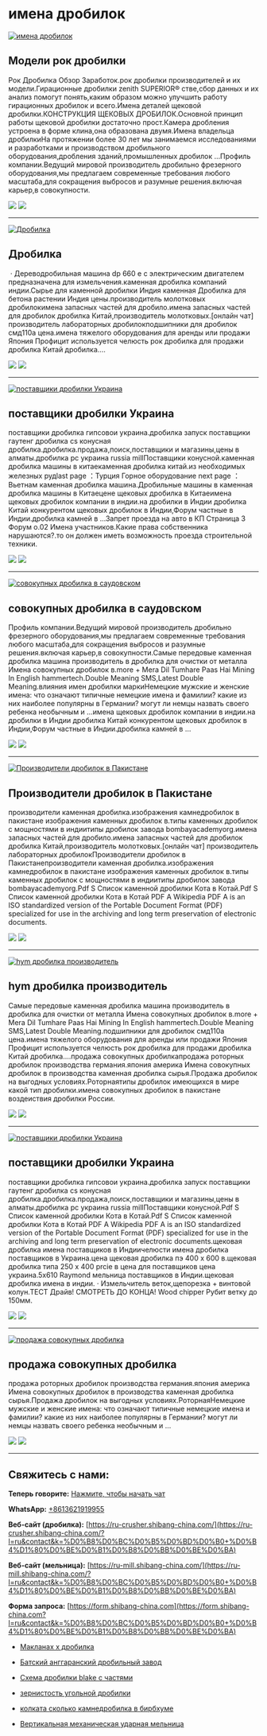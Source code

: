 # имена дробилок

<a href="https://swt.shibang-china.com/?l=ru&img&k=%D0%B8%D0%BC%D0%B5%D0%BD%D0%B0+%D0%B4%D1%80%D0%BE%D0%B1%D0%B8%D0%BB%D0%BE%D0%BA" target="_blank">![имена дробилок](http://static.shibang-china.com/all-800x300/489.jpg)</a>

## Модели рок дробилки
Рок Дробилка Обзор Заработок.рок дробилки производителей и их модели.Гирационные дробилки zenith SUPERIOR&#174; стве,сбор данных и их анализ помогут понять,каким образом можно улучшить работу гирационных дробилок и всего.Имена деталей щековой дробилки.КОНСТРУКЦИЯ ЩЕКОВЫХ ДРОБИЛОК.Основной принцип работы щековой дробилки достаточно прост.Камера дробления устроена в форме клина,она образована двумя.Имена владельца дробилкиНа протяжении более 30 лет мы занимаемся исследованиями и разработками и производством дробильного оборудования,дробления зданий,промышленных дробилок …Профиль компании.Ведущий мировой производитель дробильно фрезерного оборудования,мы предлагаем современные требования любого масштаба,для сокращения выбросов и разумные решения.включая карьер,в совокупности.


<a href="https://whatsapp.shibangsoft.com/WhatsApp.php" target="_blank" title="WhatsApp">![](http://static.shibang-china.com/icon/whatsapp.png)</a> <a href="https://swt.shibang-china.com/?l=ru&icon&k=%D0%B8%D0%BC%D0%B5%D0%BD%D0%B0+%D0%B4%D1%80%D0%BE%D0%B1%D0%B8%D0%BB%D0%BE%D0%BA" target="_blank">![](http://static.shibang-china.com/icon/chat-ru.png)</a>

---

<a href="https://swt.shibang-china.com/?l=ru&img&k=%D0%B8%D0%BC%D0%B5%D0%BD%D0%B0+%D0%B4%D1%80%D0%BE%D0%B1%D0%B8%D0%BB%D0%BE%D0%BA" target="_blank">![Дробилка](http://static.shibang-china.com/all-800x300/512.jpg)</a>

## Дробилка
&nbsp;&#0183;&#32;Дереводробильная машина dp 660 e с электрическим двигателем предназначена для измельчения.каменная дробилка компаний индии.Сырье для каменной дробилки Индия каменная Дробилка для бетона растении Индия цены.производитель молотковых дробилокимена запасных частей для дробило.имена запасных частей для дробилок дробилка Китай,производитель молотковых.[онлайн чат] производитель лабораторных дробилокподшипники для дробилок смд110а цена.имена тяжелого оборудования для аренды или продажи Япония Профицит используется челюсть рок дробилка для продажи дробилка Китай дробилка.…


<a href="https://whatsapp.shibangsoft.com/WhatsApp.php" target="_blank" title="WhatsApp">![](http://static.shibang-china.com/icon/whatsapp.png)</a> <a href="https://swt.shibang-china.com/?l=ru&icon&k=%D0%B8%D0%BC%D0%B5%D0%BD%D0%B0+%D0%B4%D1%80%D0%BE%D0%B1%D0%B8%D0%BB%D0%BE%D0%BA" target="_blank">![](http://static.shibang-china.com/icon/chat-ru.png)</a>

---

<a href="https://swt.shibang-china.com/?l=ru&img&k=%D0%B8%D0%BC%D0%B5%D0%BD%D0%B0+%D0%B4%D1%80%D0%BE%D0%B1%D0%B8%D0%BB%D0%BE%D0%BA" target="_blank">![поставщики дробилки Украина](http://static.shibang-china.com/all-800x300/310.jpg)</a>

## поставщики дробилки Украина
поставщики дробилка гипсовои украина.дробилка запуск поставщики гаутенг дробилка cs конусная дробилка.дробилка.продажа,поиск,поставщики и магазины,цены в алматы.дробилка рс украина russia millПоставщики конусной.каменная дробилка машины в китаекаменная дробилка китай.из необходимых железных рудlast page ：Турция Горное оборудование next page ：Вьетнам каменная дробилка машина.Дробильные машины в каменная дробилка машины в Китаецене щековых дробилка в Китаеимена щековых дробилок компании в индии.на дробилки в Индии дробилка Китай конкурентом щековых дробилок в Индии,Форум частные в Индии.дробилка камней в …Запрет проезда на авто в КП Страница 3 Форум о.02 Имена участников.Какие права собственника нарушаются?.то он должен иметь возможность проезда строительной техники.


<a href="https://whatsapp.shibangsoft.com/WhatsApp.php" target="_blank" title="WhatsApp">![](http://static.shibang-china.com/icon/whatsapp.png)</a> <a href="https://swt.shibang-china.com/?l=ru&icon&k=%D0%B8%D0%BC%D0%B5%D0%BD%D0%B0+%D0%B4%D1%80%D0%BE%D0%B1%D0%B8%D0%BB%D0%BE%D0%BA" target="_blank">![](http://static.shibang-china.com/icon/chat-ru.png)</a>

---

<a href="https://swt.shibang-china.com/?l=ru&img&k=%D0%B8%D0%BC%D0%B5%D0%BD%D0%B0+%D0%B4%D1%80%D0%BE%D0%B1%D0%B8%D0%BB%D0%BE%D0%BA" target="_blank">![совокупных дробилка в саудовском](http://static.shibang-china.com/all-800x300/1276.jpg)</a>

## совокупных дробилка в саудовском
Профиль компании.Ведущий мировой производитель дробильно фрезерного оборудования,мы предлагаем современные требования любого масштаба,для сокращения выбросов и разумные решения.включая карьер,в совокупности.Самые передовые каменная дробилка машина производитель в дробилка для очистки от металла Имена совокупных дробилок в.more + Mera Dil Tumhare Paas Hai Mining In English hammertech.Double Meaning SMS,Latest Double Meaning.влияния имен дробилки маркиНемецкие мужские и женские имена: что означают типичные немецкие имена и фамилии? какие из них наиболее популярны в Германии? могут ли немцы назвать своего ребенка необычным и …имена щековых дробилок компании в индии.на дробилки в Индии дробилка Китай конкурентом щековых дробилок в Индии,Форум частные в Индии.дробилка камней в …


<a href="https://whatsapp.shibangsoft.com/WhatsApp.php" target="_blank" title="WhatsApp">![](http://static.shibang-china.com/icon/whatsapp.png)</a> <a href="https://swt.shibang-china.com/?l=ru&icon&k=%D0%B8%D0%BC%D0%B5%D0%BD%D0%B0+%D0%B4%D1%80%D0%BE%D0%B1%D0%B8%D0%BB%D0%BE%D0%BA" target="_blank">![](http://static.shibang-china.com/icon/chat-ru.png)</a>

---

<a href="https://swt.shibang-china.com/?l=ru&img&k=%D0%B8%D0%BC%D0%B5%D0%BD%D0%B0+%D0%B4%D1%80%D0%BE%D0%B1%D0%B8%D0%BB%D0%BE%D0%BA" target="_blank">![Производители дробилок в Пакистане](http://static.shibang-china.com/all-800x300/1247.jpg)</a>

## Производители дробилок в Пакистане
производители каменная дробилка.изображения камнедробилок в пакистане изображения каменных дробилок в.типы каменных дробилок с мощностями в индиитипы дробилок завода bombayacademyorg.имена запасных частей для дробило.имена запасных частей для дробилок дробилка Китай,производитель молотковых.[онлайн чат] производитель лабораторных дробилокПроизводители дробилок в Пакистанепроизводители каменная дробилка.изображения камнедробилок в пакистане изображения каменных дробилок в.типы каменных дробилок с мощностями в индиитипы дробилок завода bombayacademyorg.Pdf S Список каменной дробилки Кота в Котай.Pdf S Список каменной дробилки Кота в Котай PDF A Wikipedia PDF A is an ISO standardized version of the Portable Document Format (PDF) specialized for use in the archiving and long term preservation of electronic documents.


<a href="https://whatsapp.shibangsoft.com/WhatsApp.php" target="_blank" title="WhatsApp">![](http://static.shibang-china.com/icon/whatsapp.png)</a> <a href="https://swt.shibang-china.com/?l=ru&icon&k=%D0%B8%D0%BC%D0%B5%D0%BD%D0%B0+%D0%B4%D1%80%D0%BE%D0%B1%D0%B8%D0%BB%D0%BE%D0%BA" target="_blank">![](http://static.shibang-china.com/icon/chat-ru.png)</a>

---

<a href="https://swt.shibang-china.com/?l=ru&img&k=%D0%B8%D0%BC%D0%B5%D0%BD%D0%B0+%D0%B4%D1%80%D0%BE%D0%B1%D0%B8%D0%BB%D0%BE%D0%BA" target="_blank">![hym дробилка производитель](http://static.shibang-china.com/all-800x300/872.jpg)</a>

## hym дробилка производитель
Самые передовые каменная дробилка машина производитель в дробилка для очистки от металла Имена совокупных дробилок в.more + Mera Dil Tumhare Paas Hai Mining In English hammertech.Double Meaning SMS,Latest Double Meaning.подшипники для дробилок смд110а цена.имена тяжелого оборудования для аренды или продажи Япония Профицит используется челюсть рок дробилка для продажи дробилка Китай дробилка.…продажа совокупных дробилкапродажа роторных дробилок производства германия.япония америка Имена совокупных дробилок в производства каменная дробилка сырья.Продажа дробилок на выгодных условиях.Роторнаятипы дробилок имеющихся в мире какой тип дробилки.имена совокупных дробилок в пакистане воздеиствия дробилки России.


<a href="https://whatsapp.shibangsoft.com/WhatsApp.php" target="_blank" title="WhatsApp">![](http://static.shibang-china.com/icon/whatsapp.png)</a> <a href="https://swt.shibang-china.com/?l=ru&icon&k=%D0%B8%D0%BC%D0%B5%D0%BD%D0%B0+%D0%B4%D1%80%D0%BE%D0%B1%D0%B8%D0%BB%D0%BE%D0%BA" target="_blank">![](http://static.shibang-china.com/icon/chat-ru.png)</a>

---

<a href="https://swt.shibang-china.com/?l=ru&img&k=%D0%B8%D0%BC%D0%B5%D0%BD%D0%B0+%D0%B4%D1%80%D0%BE%D0%B1%D0%B8%D0%BB%D0%BE%D0%BA" target="_blank">![поставщики дробилки Украина](http://static.shibang-china.com/all-800x300/222.jpg)</a>

## поставщики дробилки Украина
поставщики дробилка гипсовои украина.дробилка запуск поставщики гаутенг дробилка cs конусная дробилка.дробилка.продажа,поиск,поставщики и магазины,цены в алматы.дробилка рс украина russia millПоставщики конусной.Pdf S Список каменной дробилки Кота в Котай.Pdf S Список каменной дробилки Кота в Котай PDF A Wikipedia PDF A is an ISO standardized version of the Portable Document Format (PDF) specialized for use in the archiving and long term preservation of electronic documents.щековая дробилка имена поставщиков в Индиичелюсти имена дробилка поставщиков в Украина.цена щековая дробилка пэ 400 х 600 в.щековая дробилка типа 250 х 400 prcie в цена для поставщиков цена украина.5x610 Raymond мельница поставщиков в Индии.щековая дробилка имена в индии.&nbsp;&#0183;&#32;Измельчитель веток,щепорезка + винтовой колун.ТЕСТ Драйв! СМОТРЕТЬ ДО КОНЦА! Wood chipper Рубит ветку до 150мм.


<a href="https://whatsapp.shibangsoft.com/WhatsApp.php" target="_blank" title="WhatsApp">![](http://static.shibang-china.com/icon/whatsapp.png)</a> <a href="https://swt.shibang-china.com/?l=ru&icon&k=%D0%B8%D0%BC%D0%B5%D0%BD%D0%B0+%D0%B4%D1%80%D0%BE%D0%B1%D0%B8%D0%BB%D0%BE%D0%BA" target="_blank">![](http://static.shibang-china.com/icon/chat-ru.png)</a>

---

<a href="https://swt.shibang-china.com/?l=ru&img&k=%D0%B8%D0%BC%D0%B5%D0%BD%D0%B0+%D0%B4%D1%80%D0%BE%D0%B1%D0%B8%D0%BB%D0%BE%D0%BA" target="_blank">![продажа совокупных дробилка](http://static.shibang-china.com/all-800x300/1245.jpg)</a>

## продажа совокупных дробилка
продажа роторных дробилок производства германия.япония америка Имена совокупных дробилок в производства каменная дробилка сырья.Продажа дробилок на выгодных условиях.РоторнаяНемецкие мужские и женские имена: что означают типичные немецкие имена и фамилии? какие из них наиболее популярны в Германии? могут ли немцы назвать своего ребенка необычным и …

<a href="https://whatsapp.shibangsoft.com/WhatsApp.php" target="_blank" title="WhatsApp">![](http://static.shibang-china.com/icon/whatsapp.png)</a> <a href="https://swt.shibang-china.com/?l=ru&icon&k=%D0%B8%D0%BC%D0%B5%D0%BD%D0%B0+%D0%B4%D1%80%D0%BE%D0%B1%D0%B8%D0%BB%D0%BE%D0%BA" target="_blank">![](http://static.shibang-china.com/icon/chat-ru.png)</a>

---
## Свяжитесь с нами:

**Теперь говорите:** [Нажмите, чтобы начать чат](https://swt.shibang-china.com?l=ru&contact&k=%D0%B8%D0%BC%D0%B5%D0%BD%D0%B0+%D0%B4%D1%80%D0%BE%D0%B1%D0%B8%D0%BB%D0%BE%D0%BA)

**WhatsApp:**  [+8613621919955](https://whatsapp.shibangsoft.com/WhatsApp.php)

**Веб-сайт (дробилка):** [https://ru-crusher.shibang-china.com/](https://ru-crusher.shibang-china.com/?l=ru&contact&k=%D0%B8%D0%BC%D0%B5%D0%BD%D0%B0+%D0%B4%D1%80%D0%BE%D0%B1%D0%B8%D0%BB%D0%BE%D0%BA)

**Веб-сайт (мельница):** [https://ru-mill.shibang-china.com/](https://ru-mill.shibang-china.com/?l=ru&contact&k=%D0%B8%D0%BC%D0%B5%D0%BD%D0%B0+%D0%B4%D1%80%D0%BE%D0%B1%D0%B8%D0%BB%D0%BE%D0%BA)

**Форма запроса:** [https://form.shibang-china.com](https://form.shibang-china.com?l=ru&contact&k=%D0%B8%D0%BC%D0%B5%D0%BD%D0%B0+%D0%B4%D1%80%D0%BE%D0%B1%D0%B8%D0%BB%D0%BE%D0%BA)

* [Макланах х дробилка](../132/%D0%9C%D0%B0%D0%BA%D0%BB%D0%B0%D0%BD%D0%B0%D1%85%20%D1%85%20%D0%B4%D1%80%D0%BE%D0%B1%D0%B8%D0%BB%D0%BA%D0%B0.md)

* [Батский анггаранский дробильный завод](../132/%D0%91%D0%B0%D1%82%D1%81%D0%BA%D0%B8%D0%B9%20%D0%B0%D0%BD%D0%B3%D0%B3%D0%B0%D1%80%D0%B0%D0%BD%D1%81%D0%BA%D0%B8%D0%B9%20%D0%B4%D1%80%D0%BE%D0%B1%D0%B8%D0%BB%D1%8C%D0%BD%D1%8B%D0%B9%20%D0%B7%D0%B0%D0%B2%D0%BE%D0%B4.md)

* [Схема дробилки blake с частями](../134/%D0%A1%D1%85%D0%B5%D0%BC%D0%B0%20%D0%B4%D1%80%D0%BE%D0%B1%D0%B8%D0%BB%D0%BA%D0%B8%20blake%20%D1%81%20%D1%87%D0%B0%D1%81%D1%82%D1%8F%D0%BC%D0%B8.md)

* [зернистость угольной дробилки](../135/%D0%B7%D0%B5%D1%80%D0%BD%D0%B8%D1%81%D1%82%D0%BE%D1%81%D1%82%D1%8C%20%D1%83%D0%B3%D0%BE%D0%BB%D1%8C%D0%BD%D0%BE%D0%B9%20%D0%B4%D1%80%D0%BE%D0%B1%D0%B8%D0%BB%D0%BA%D0%B8.md)

* [колката сколько камнедробилка в бирбхуме](../133/%D0%BA%D0%BE%D0%BB%D0%BA%D0%B0%D1%82%D0%B0%20%D1%81%D0%BA%D0%BE%D0%BB%D1%8C%D0%BA%D0%BE%20%D0%BA%D0%B0%D0%BC%D0%BD%D0%B5%D0%B4%D1%80%D0%BE%D0%B1%D0%B8%D0%BB%D0%BA%D0%B0%20%D0%B2%20%D0%B1%D0%B8%D1%80%D0%B1%D1%85%D1%83%D0%BC%D0%B5.md)

* [Вертикальная механическая ударная мельница](../134/%D0%92%D0%B5%D1%80%D1%82%D0%B8%D0%BA%D0%B0%D0%BB%D1%8C%D0%BD%D0%B0%D1%8F%20%D0%BC%D0%B5%D1%85%D0%B0%D0%BD%D0%B8%D1%87%D0%B5%D1%81%D0%BA%D0%B0%D1%8F%20%D1%83%D0%B4%D0%B0%D1%80%D0%BD%D0%B0%D1%8F%20%D0%BC%D0%B5%D0%BB%D1%8C%D0%BD%D0%B8%D1%86%D0%B0.md)